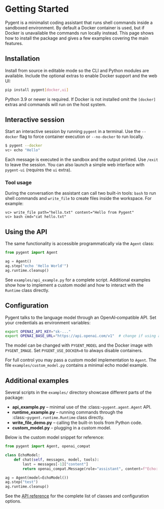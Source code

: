 # Getting Started

Pygent is a minimalist coding assistant that runs shell commands inside a
sandboxed environment. By default a Docker container is used, but if Docker
is unavailable the commands run locally instead. This page shows how to install
the package and gives a few examples covering the main features.

## Installation

Install from source in editable mode so the CLI and Python modules are
available. Include the optional extras to enable Docker support and the web UI:

```bash
pip install pygent[docker,ui]
```

Python 3.9 or newer is required. If Docker is not installed omit the
`[docker]` extras and commands will run on the host system.

## Interactive session

Start an interactive session by running `pygent` in a terminal. Use the
`--docker` flag to force container execution or `--no-docker` to run locally.

```bash
$ pygent --docker
vc> echo "Hello"
```

Each message is executed in the sandbox and the output printed. Use `/exit`
to leave the session. You can also launch a simple web interface with
`pygent-ui` (requires the `ui` extra).

### Tool usage

During the conversation the assistant can call two built-in tools: `bash` to
run shell commands and `write_file` to create files inside the workspace. For
example:

```text
vc> write_file path="hello.txt" content="Hello from Pygent"
vc> bash cmd="cat hello.txt"
```

## Using the API

The same functionality is accessible programmatically via the `Agent` class:

```python
from pygent import Agent

ag = Agent()
ag.step("echo 'Hello World'")
ag.runtime.cleanup()
```

See `examples/api_example.py` for a complete script. Additional examples show
how to implement a custom model and how to interact with the `Runtime` class
directly.

## Configuration

Pygent talks to the language model through an OpenAI‑compatible API. Set your
credentials as environment variables:

```bash
export OPENAI_API_KEY="sk-..."
export OPENAI_BASE_URL="https://api.openai.com/v1"  # change if using another provider
```

The model can be changed with `PYGENT_MODEL` and the Docker image with
`PYGENT_IMAGE`. Set `PYGENT_USE_DOCKER=0` to always disable containers.

For full control you may pass a custom model implementation to `Agent`. The
file `examples/custom_model.py` contains a minimal echo model example.

## Additional examples

Several scripts in the `examples/` directory showcase different parts of the
package:

- **api_example.py** &ndash; minimal use of the :class:`~pygent.agent.Agent` API.
- **runtime_example.py** &ndash; running commands through the
  :class:`~pygent.runtime.Runtime` class directly.
- **write_file_demo.py** &ndash; calling the built-in tools from Python code.
- **custom_model.py** &ndash; plugging in a custom model.

Below is the custom model snippet for reference:

```python
from pygent import Agent, openai_compat

class EchoModel:
    def chat(self, messages, model, tools):
        last = messages[-1]["content"]
        return openai_compat.Message(role="assistant", content=f"Echo: {last}")

ag = Agent(model=EchoModel())
ag.step("test")
ag.runtime.cleanup()
```

See the [API reference](api-reference.md) for the complete list of classes and
configuration options.
